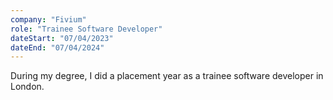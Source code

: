 ```yaml
---
company: "Fivium"
role: "Trainee Software Developer"
dateStart: "07/04/2023"
dateEnd: "07/04/2024"
---
```


During my degree, I did a placement year as a trainee software developer in London.
